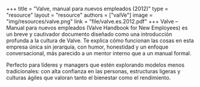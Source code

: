 +++
title = "Valve, manual para nuevos empleados (2012)"
type = "resource"
layout = "resource"
authors = ["valVe"]
image = "img/resources/valve.png"
link = "file/valve.es.2012.pdf"
+++
Valve – Manual para nuevos empleados (Valve Handbook for New Employees) es un breve y cautivador documento diseñado como una introducción profunda a la cultura de Valve. Te explica cómo funcionan las cosas en esta empresa única sin jerarquía, con humor, honestidad y un enfoque conversacional, más parecido a un mentor interno que a un manual formal.

Perfecto para líderes y managers que estén explorando modelos menos tradicionales: con alta confianza en las personas, estructuras ligeras y culturas ágiles que valoran tanto el bienestar como el rendimiento.

